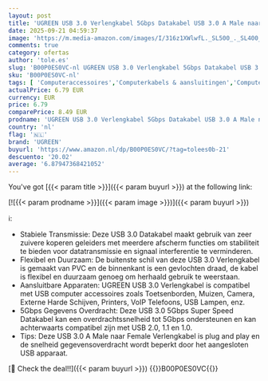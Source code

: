 ```yaml
---
layout: post
title: 'UGREEN USB 3.0 Verlengkabel 5Gbps Datakabel USB 3.0 A Male naar A Female Datakabel.  1M '
date: 2025-09-21 04:59:37
image: 'https://m.media-amazon.com/images/I/316z1XWlwfL._SL500_._SL400_.jpg'
comments: true
category: ofertas
author: 'tole.es'
slug: 'B00P0ES0VC-nl UGREEN USB 3.0 Verlengkabel 5Gbps Datakabel USB 3.0 A Male...'
sku: 'B00P0ES0VC-nl'
tags: [ 'Computeraccessoires','Computerkabels & aansluitingen','Computers, onderdelen & accessoires','Elektronica','Kabels & accessoires','USB-kabels','ugreen','🇳🇱', ]
actualPrice: 6.79 EUR
currency: EUR
price: 6.79
comparePrice: 8.49 EUR
prodname: 'UGREEN USB 3.0 Verlengkabel 5Gbps Datakabel USB 3.0 A Male naar A Female Datakabel.  1M '
country: 'nl'
flag: '🇳🇱'
brand: 'UGREEN'
buyurl: 'https://www.amazon.nl/dp/B00P0ES0VC/?tag=tolees0b-21'
descuento: '20.02'
average: '6.87947368421052'
---
```


You've got [{{< param title >}}]({{< param buyurl >}}) at the following link:

[![{{< param prodname >}}]({{< param image >}})]({{< param buyurl >}})

ℹ️:

- Stabiele Transmissie: Deze USB 3.0 Datakabel maakt gebruik van zeer zuivere koperen geleiders met meerdere afscherm functies om stabiliteit te bieden voor datatransmissie en signaal interferentie te verminderen.
- Flexibel en Duurzaam: De buitenste schil van deze USB 3.0 Verlengkabel is gemaakt van PVC en de binnenkant is een gevlochten draad, de kabel is flexibel en duurzaam genoeg om herhaald gebruik te weerstaan.
- Aansluitbare Apparaten: UGREEN USB 3.0 Verlengkabel is compatibel met USB computer accessoires zoals Toetsenborden, Muizen, Camera, Externe Harde Schijven, Printers, VoIP Telefoons, USB Lampen, enz.
- 5Gbps Gegevens Overdracht: Deze USB 3.0 5Gbps Super Speed Datakabel kan een overdrachtssnelheid tot 5Gbps ondersteunen en kan achterwaarts compatibel zijn met USB 2.0, 1.1 en 1.0.
- Tips: Deze USB 3.0 A Male naar Female Verlengkabel is plug and play en de snelheid gegevensoverdracht wordt beperkt door het aangesloten USB apparaat.

[🛒 Check the deal!!]({{< param buyurl >}})
{{<world>}}B00P0ES0VC{{</world>}}
